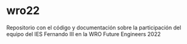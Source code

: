 # wro22
Repositorio con el código y documentación sobre la participación del equipo del IES Fernando III en la WRO Future Engineers 2022
